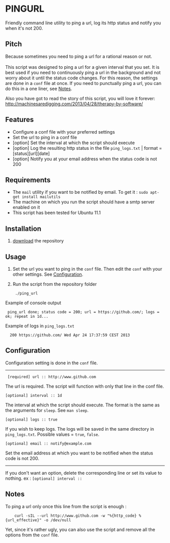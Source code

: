 # PINGURL

Friendly command line utility to ping a url, log its http status and notify you when it's not 200.

## Pitch

Because sometimes you need to ping a url for a rational reason or not. 
<br/><br/>This script was designed to ping a url for a given interval that you set.
It is best used if you need to continuously ping a url in the background and not worry about it until the status code changes. For this reason, 
the settings are done in a `conf` file at once. If you need to punctually ping a url, you can do this in a one liner, see <a href="#notes">Notes</a>. 

Also you have got to read the story of this script, you will love it forever:
http://machinesaredigging.com/2013/04/28/therapy-by-software/

## Features

* Configure a conf file with your preferred settings
* Set the url to ping in a conf file
* [option] Set the interval at which the script should execute
* [option] Log the resulting http status in the file `ping_logs.txt` | format = [status][url][date]
* [option] Notify you at your email address when the status code is not 200

## Requirements

* The `mail` utility if you want to be notified by email. To get it : `sudo apt-get install mailutils`
* The machine on which you run the script should have a smtp server enabled on it
* This script has been tested for Ubuntu 11.1

## Installation

1. [download](https://github.com/eloone/pingurl/archive/master.zip) the repository

## Usage

1. Set the url you want to ping in the `conf` file. Then edit the `conf` with your other settings. See <a href="#configuration">Configuration</a>.

2. Run the script from the repository folder

        ./ping_url
    
Example of console output

     ping_url done; status code = 200; url = https://github.com/; logs = ok; repeat in 1d...
    
Example of logs in `ping_logs.txt`

      200 https://github.com/ Wed Apr 24 17:37:59 CEST 2013
      
## Configuration

Configuration setting is done in the `conf` file.

---
     [required] url :: http://www.github.com

The url is required. The script will function with only that line in the conf file.

    [optional] interval :: 1d
    
The interval at which the script should execute. The format is the same as the arguments for `sleep`. See `man sleep`.

    [optional] logs :: true
    
If you wish to keep logs. The logs will be saved in the same directory in `ping_logs.txt`. Possible values = `true`, `false`.

    [optional] email :: notify@example.com
    
Set the email address at which you want to be notified when the status code is not 200.

---

If you don't want an option, delete the corresponding line or set its value to nothing. ex : `[optional] interval ::`

## Notes

To ping a url only once this line from the script is enough : 

        curl -sIL --url http://www.github.com -w "%{http_code} %{url_effective}" -o /dev/null

Yet, since it's rather ugly, you can also use the script and remove all the options from the `conf` file.
